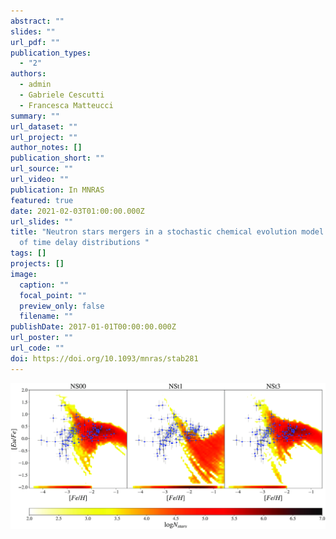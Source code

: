```yaml
---
abstract: ""
slides: ""
url_pdf: ""
publication_types:
  - "2"
authors:
  - admin
  - Gabriele Cescutti
  - Francesca Matteucci
summary: ""
url_dataset: ""
url_project: ""
author_notes: []
publication_short: ""
url_source: ""
url_video: ""
publication: In MNRAS
featured: true
date: 2021-02-03T01:00:00.000Z
url_slides: ""
title: "Neutron stars mergers in a stochastic chemical evolution model: impact
  of time delay distributions "
tags: []
projects: []
image:
  caption: ""
  focal_point: ""
  preview_only: false
  filename: ""
publishDate: 2017-01-01T00:00:00.000Z
url_poster: ""
url_code: ""
doi: https://doi.org/10.1093/mnras/stab281
---
```

![](stab281fig2.jpeg)
